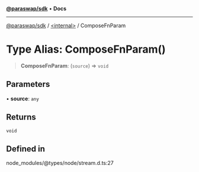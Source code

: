 [**@paraswap/sdk**](../../README.md) • **Docs**

***

[@paraswap/sdk](../../globals.md) / [\<internal\>](../README.md) / ComposeFnParam

# Type Alias: ComposeFnParam()

> **ComposeFnParam**: (`source`) => `void`

## Parameters

• **source**: `any`

## Returns

`void`

## Defined in

node\_modules/@types/node/stream.d.ts:27
